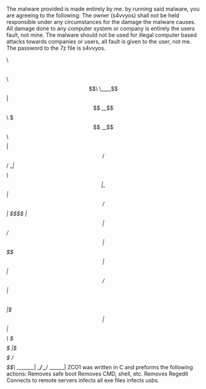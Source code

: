 The malware provided is made entirely by me.
by running said malware, you are agreeing to the following:
The owner (s4vvyos) shall not be held responsible under any circumstances for the damage the malware causes. 
All damage done to any computer system or company is entirely the users fault, not mine.
The malware should not be used for illegal computer based attacks towards companies or users, all fault is given to the user, not me.
The password to the 7z file is s4vvyos. 


$$$$$$$$\  $$$$$$\   $$$$$$\    $$\   
\____$$  |$$  __$$\ $$$ __$$\ $$$$ |  
    $$  / $$ /  \__|$$$$\ $$ |\_$$ |  
   $$  /  $$ |      $$\$$\$$ |  $$ |  
  $$  /   $$ |      $$ \$$$$ |  $$ |  
 $$  /    $$ |  $$\ $$ |\$$$ |  $$ |  
$$$$$$$$\ \$$$$$$  |\$$$$$$  /$$$$$$\ 
\________| \______/  \______/ \______|
ZCO1 was written in C and preforms the following actions:
Removes safe boot
Removes CMD, shell, etc.
Removes Regedit
Connects to remote servers
infects all exe files
infects usbs.


